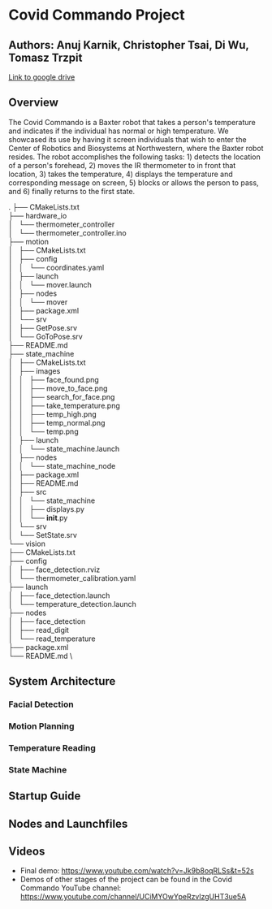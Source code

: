 # Covid Commando Project 
## Authors: Anuj Karnik, Christopher Tsai, Di Wu, Tomasz Trzpit 

[Link to google drive](https://drive.google.com/drive/folders/13jNIVaYYTZ9g-dvWX1zpN0wrZQmPDkMG?usp=sharing)

## Overview 
The Covid Commando is a Baxter robot that takes a person's temperature and indicates if the individual has normal or high temperature. We showcased its use by having it screen individuals that wish to enter the Center of Robotics and Biosystems at Northwestern, where the Baxter robot resides. The robot accomplishes the following tasks: 1) detects the location of a person's forehead, 2) moves the IR thermometer to in front that location, 3) takes the temperature, 4) displays the temperature and corresponding message on screen, 5) blocks or allows the person to pass, and 6) finally returns to the first state. 

.
├── CMakeLists.txt \
├── hardware_io \
│   └── thermometer_controller \
│       └── thermometer_controller.ino \
├── motion \
│   ├── CMakeLists.txt \
│   ├── config \
│   │   └── coordinates.yaml \
│   ├── launch \
│   │   └── mover.launch \
│   ├── nodes \
│   │   └── mover \
│   ├── package.xml \
│   └── srv \
│       ├── GetPose.srv \
│       └── GoToPose.srv \
├── README.md \
├── state_machine \
│   ├── CMakeLists.txt \
│   ├── images \
│   │   ├── face_found.png \
│   │   ├── move_to_face.png \
│   │   ├── search_for_face.png \
│   │   ├── take_temperature.png \
│   │   ├── temp_high.png \
│   │   ├── temp_normal.png \
│   │   └── temp.png \
│   ├── launch \
│   │   └── state_machine.launch \
│   ├── nodes \
│   │   └── state_machine_node \
│   ├── package.xml \
│   ├── README.md \
│   ├── src \
│   │   └── state_machine \
│   │       ├── displays.py \
│   │       └── __init__.py \
│   └── srv \
│       └── SetState.srv \
└── vision \
    ├── CMakeLists.txt \
    ├── config \
    │   ├── face_detection.rviz \
    │   └── thermometer_calibration.yaml \
    ├── launch \
    │   ├── face_detection.launch \
    │   └── temperature_detection.launch \
    ├── nodes \
    │   ├── face_detection \
    │   ├── read_digit \
    │   └── read_temperature \
    ├── package.xml \
    └── README.md \


## System Architecture 

### Facial Detection

### Motion Planning 

### Temperature Reading 

### State Machine 


## Startup Guide 


## Nodes and Launchfiles 


## Videos 
- Final demo: https://www.youtube.com/watch?v=Jk9b8oqRLSs&t=52s
- Demos of other stages of the project can be found in the Covid Commando YouTube channel: \
https://www.youtube.com/channel/UCiMYOwYpeRzvlzgUHT3ue5A
